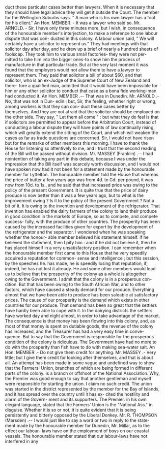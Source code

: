 duct these particular cases better than lawyers. When it is necessary that they should have legal advice they will get it outside the Court. The member for the Wellington Suburbs says. " A man who is his own lawyer has a fool for his client." An Hon. MEMBER. - It was a lawyer who said so. Mr. ARNOLD. - Sir, I have only three minutes more, but I wish, in consequence of the honourable member's interjection, to make a reference to one labour dispute that was con- ducted in this colony. A labour union said, " We will certainly have a solicitor to represent us." They had meetings with that solicitor day after day, and he drew up a brief of nearly a hundred sheets of foolscap. They took him to various small factories- they were not per- mitted to take him into the bigger ones-to show him the process of manufacture in that particular trade. But at the very last moment it was found that the employers would not allow them to have a lawyer to represent them. They paid that solicitor a bill of about $60, and that solicitor, who is an ex-Judge of the Supreme Court of New Zealand and there- fore a qualified man, admitted that it would have been impossible for him or any other solicitor to conduct that case as a bona fide working-man had conducted it. An Hon. MEMBER .-- That was in Dunedin. Mr. ARNOLD .- No, that was not in Dun- edin ; but, Sir, the feeling, whether right or wrong, among workers is that they can con- duct these cases better by themselves. And they are not afraid that the solicitor should be employed on the other side. They say, " Let them all come " : but what they do feel is that if solicitors are permitted to appear before the Arbitration Court, instead of conducting a labour dispute they will have points of law continually rising, which will greatly extend the sitting of the Court, and which will weaken the cases as far as trade questions are concerned. Sir, I would not have risen but for the remarks of other members this morning. I have to thank the House for listening so attentively to me, and I trust that the second reading of the Bill will be passed without division. Mr. MASSEY (Franklin) .-- I had nointention of taking any part in this debate, because I was under the impression that the Bill itself was scarcely worth discussion, and I would not have spoken now had it not been for a statement made by the honourable member for Lyttelton. The honourable member told the House that whereas the price of butter a few years ago was from 4d. to Gd. per pound, it was now from 10d. to 1s., and he said that that increased price was owing to the policy of the present Government. It is quite true that the price of dairy produce is now better than it was a few years ago, but to what is the improvement owing ? Is it to the policy of the present Government ? Not a bit of it. It is owing to the invention and development of the refrigerator. That invention has enabled the dairy farmers of the colony to land their produce in good condition in the markets of Europe, so as to compete, and compete success- fully, with the produce of other countries. The prosperity has been caused by the increased facilities given for export by the development of the refrigerator and the separator. I wondered when he was speaking whether the honour- able member believed his statement himself. If he believed the statement, then I pity him : and if he did not believe it, then he has placed himself in a very unsatisfactory position. I can remember when the honourable member first came to this House that he very speedily acquired a reputation for common- sense and intelligence ; but this session, by the speeches he. has made, he is speedily losing that reputation, if, indeed, he has not lost it already. He and some other members would lead us to believe that the prosperity of the colony as a whole is altogether owing to the Government. I admit that the colony is in a prosperous con- dition. But that has been owing to the South African War, and to other factors, which have caused a steady demand for our produce. Everything almost that we have been able to produce has been saleable at satisfactory prices. The cause of our prosperity is the demand which exists in other countries for our produce. That demand has been so great that the settlers have hardly been able to cope with it. In the dairying districts the settlers have worked day and night almost, in order to take advantage of the market. The consequence is that money has been flowing into this colony, and, as most of that money is spent on dutiable goods, the revenue of the colony has increased, and the Treasurer has had a very easy time in conve- quence. But to say that the Government is responsible for the prosperous condition of the colony is ridiculous. The Government have had no more to do with the prosperity than fish have to do with making sea-water salt. An Hon. MEMBER .- Do not give them credit for anything. Mr. MASSEY .- Very little; but I give them credit for looking after themselves, and that is about all. An attempt has been made in some vague and undefined way to show that the Farmers' Union, branches of which are being formed in different parts of the colony. is a branch or offshoot of the National Association. Why, the Premier was good enough to say that another gentleman and myself were responsible for starting the union. I claim no such credit. The union was started in the district represented by the member for the Bay of Islands, and it has spread over the country until it has ex- cited the hostility and alarm of the Govern- ment and its supporters. The Premier. in his own elegant language, stated that the Farmers' Union is the "National Ass." in disguise. Whether it is so or not, it is quite evident that it is being persistently and bitterly opposed by the Liberal Donkey. Mr. R. THOMPSON (Marsden) .-- I would just like to say a word or two in reply to the state- ment made by the honourable member for Dunedin, Mr. Millar, as to the effect our labour- laws have on the employment of boys on our coastal vessels. The honourable member stated that our labour-laws have not interfered in any 